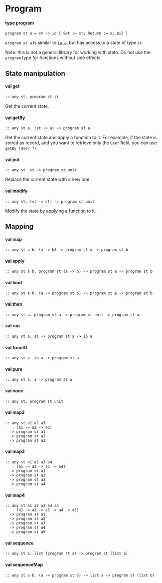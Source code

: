 # Program
<a name="type-program"></a>
#### type program
```
program st a = st -> io { Set := st; Return := a; nil }
```
`program st a` is similar to [`io a`](IO.md), but has access
to a state of type `st`.

Note: this is not a general library for working with state.
Do not use the `program` type for functions without side effects.

## State manipulation 
<a name="get"></a>
#### val get
```
:: any st. program st st
```
Get the current state.

<a name="getBy"></a>
#### val getBy
```
:: any st a. (st -> a) -> program st a
```
Get the current state and apply a function to it.
For example, if the state is stored as record, and you want
to retrieve only the `User` field, you can use `getBy (User ?)`.

<a name="put"></a>
#### val put
```
:: any st. st -> program st unit
```
Replace the current state with a new one.

<a name="modify"></a>
#### val modify
```
:: any st. (st -> st) -> program st unit
```
Modify the state by applying a function to it.

## Mapping 
<a name="map"></a>
#### val map
```
:: any st a b. (a -> b) -> program st a -> program st b
```
<a name="apply"></a>
#### val apply
```
:: any st a b. program st (a -> b) -> program st a -> program st b
```
<a name="bind"></a>
#### val bind
```
:: any st a b. (a -> program st b) -> program st a -> program st b
```
<a name="then"></a>
#### val then
```
:: any st a. program st a -> program st unit -> program st a
```
<a name="run"></a>
#### val run
```
:: any st a. st -> program st a -> io a
```
<a name="fromIO"></a>
#### val fromIO
```
:: any st a. io a -> program st a
```
<a name="pure"></a>
#### val pure
```
:: any st a. a -> program st a
```
<a name="none"></a>
#### val none
```
:: any st. program st unit
```
<a name="map2"></a>
#### val map2
```
:: any st a1 a2 a3
   . (a1 -> a2 -> a3)
  -> program st a1
  -> program st a2
  -> program st a3
```
<a name="map3"></a>
#### val map3
```
:: any st a1 a2 a3 a4
   . (a1 -> a2 -> a3 -> a4)
  -> program st a1
  -> program st a2
  -> program st a3
  -> program st a4
```
<a name="map4"></a>
#### val map4
```
:: any st a1 a2 a3 a4 a5
   . (a1 -> a2 -> a3 -> a4 -> a5)
  -> program st a1
  -> program st a2
  -> program st a3
  -> program st a4
  -> program st a5
```
<a name="sequence"></a>
#### val sequence
```
:: any st a. list (program st a) -> program st (list a)
```
<a name="sequenceMap"></a>
#### val sequenceMap
```
:: any st a b. (a -> program st b) -> list a -> program st (list b)
```
